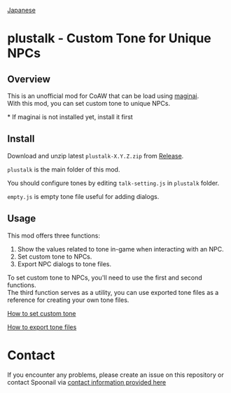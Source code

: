 [Japanese](README.md)

# plustalk - Custom Tone for Unique NPCs
## Overview
This is an unofficial mod for CoAW that can be load using [maginai](https://github.com/Spoonail-Iroiro/maginai).  
With this mod, you can set custom tone to unique NPCs.

\* If maginai is not installed yet, install it first

## Install
Download and unzip latest `plustalk-X.Y.Z.zip` from [Release](https://github.com/Spoonail-Iroiro/maginai-plustalk/releases).  

`plustalk` is the main folder of this mod.

You should configure tones by editing `talk-setting.js` in `plustalk` folder.  

`empty.js` is empty tone file useful for adding dialogs.

## Usage
This mod offers three functions:

1. Show the values related to tone in-game when interacting with an NPC.
2. Set custom tone to NPCs.
3. Export NPC dialogs to tone files.

To set custom tone to NPCs, you'll need to use the first and second functions.   
The third function serves as a utility, you can use exported tone files as a reference for creating your own tone files.

[How to set custom tone](USAGE_en.md)

[How to export tone files](EXPORT_en.md)

# Contact

If you encounter any problems, please create an issue on this repository or contact Spoonail via [contact information provided here](https://whiteblackspace.hatenablog.com/contact-coaw)
